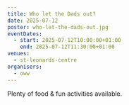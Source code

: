 ```yaml
---
title: Who let the Dads out?
date: 2025-07-12
poster: who-let-the-dads-out.jpg
eventDates:
  - start: 2025-07-12T10:00:00+01:00
    end: 2025-07-12T11:30:00+01:00
venues:
  - st-leonards-centre
organisers:
  - oww
---
```

Plenty of food & fun activities available.
